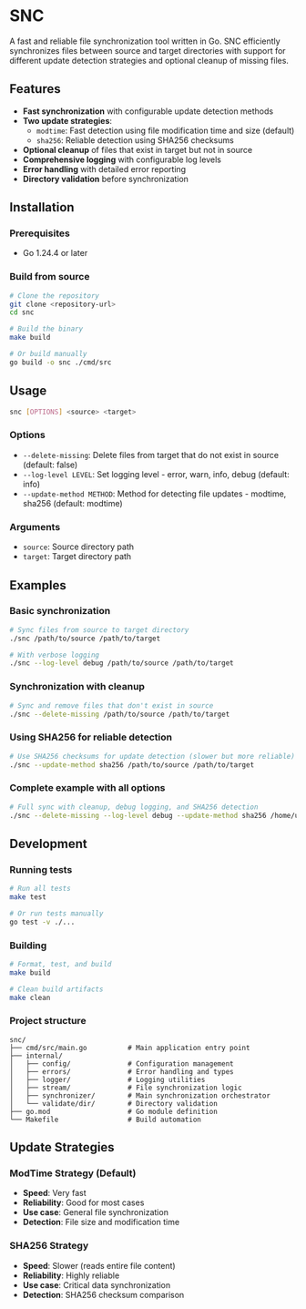 # SNC

A fast and reliable file synchronization tool written in Go. SNC efficiently synchronizes files between source and target directories with support for different update detection strategies and optional cleanup of missing files.

## Features

- **Fast synchronization** with configurable update detection methods
- **Two update strategies**:
  - `modtime`: Fast detection using file modification time and size (default)
  - `sha256`: Reliable detection using SHA256 checksums
- **Optional cleanup** of files that exist in target but not in source
- **Comprehensive logging** with configurable log levels
- **Error handling** with detailed error reporting
- **Directory validation** before synchronization

## Installation

### Prerequisites

- Go 1.24.4 or later

### Build from source

```bash
# Clone the repository
git clone <repository-url>
cd snc

# Build the binary
make build

# Or build manually
go build -o snc ./cmd/src
```

## Usage

```bash
snc [OPTIONS] <source> <target>
```

### Options

- `--delete-missing`: Delete files from target that do not exist in source (default: false)
- `--log-level LEVEL`: Set logging level - error, warn, info, debug (default: info)
- `--update-method METHOD`: Method for detecting file updates - modtime, sha256 (default: modtime)

### Arguments

- `source`: Source directory path
- `target`: Target directory path

## Examples

### Basic synchronization

```bash
# Sync files from source to target directory
./snc /path/to/source /path/to/target

# With verbose logging
./snc --log-level debug /path/to/source /path/to/target
```

### Synchronization with cleanup

```bash
# Sync and remove files that don't exist in source
./snc --delete-missing /path/to/source /path/to/target
```

### Using SHA256 for reliable detection

```bash
# Use SHA256 checksums for update detection (slower but more reliable)
./snc --update-method sha256 /path/to/source /path/to/target
```

### Complete example with all options

```bash
# Full sync with cleanup, debug logging, and SHA256 detection
./snc --delete-missing --log-level debug --update-method sha256 /home/user/documents /backup/documents
```

## Development

### Running tests

```bash
# Run all tests
make test

# Or run tests manually
go test -v ./...
```

### Building

```bash
# Format, test, and build
make build

# Clean build artifacts
make clean
```

### Project structure

```
snc/
├── cmd/src/main.go          # Main application entry point
├── internal/
│   ├── config/              # Configuration management
│   ├── errors/              # Error handling and types
│   ├── logger/              # Logging utilities
│   ├── stream/              # File synchronization logic
│   ├── synchronizer/        # Main synchronization orchestrator
│   └── validate/dir/        # Directory validation
├── go.mod                   # Go module definition
└── Makefile                 # Build automation
```

## Update Strategies

### ModTime Strategy (Default)

- **Speed**: Very fast
- **Reliability**: Good for most cases
- **Use case**: General file synchronization
- **Detection**: File size and modification time

### SHA256 Strategy

- **Speed**: Slower (reads entire file content)
- **Reliability**: Highly reliable
- **Use case**: Critical data synchronization
- **Detection**: SHA256 checksum comparison
